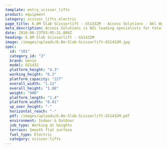 ```yaml
---
template: entry_scissor_lifts
product: equipment
category: scissor_lifts_electric
page_title: 6.0M Slab Scissorlift - GS1432M - Access Solutions - Akl Wgtn Chch, NZ
meta_description: Access Solutions is NZs leading specialists for total access solution equipment. 100% NZ owned & operated. Read about us - Make an enquiry today
date: 2018-08-23T03:05:31.808Z
heading: 6.0M Slab Scissorlift - GS1432M
image: /images/uploads/6.0m-Slab-Scissorlift-GS1432M.jpg
spec:
  id: "101"
  category_id: "3"
  brand: Genie
  model: GS1432
  platform_height: "4.3"
  working_height: "6.3"
  platform_capacity: "227"
  overall_width: "1.12"
  overall_height: "1.88"
  weight: "900"
  platform_length: "1.4"
  platform_width: "0.81"
  up_over_height: "-"
  horizontal_reach: "-"
  pdf: /images/uploads/6.0m-Slab-Scissorlift-GS1432M.pdf
  environment: Indoor & Outdoor
  job_type: Working at heights
  terrain: Smooth flat surface
  fuel_type: Electric
  category: scissor-lifts
---
```

